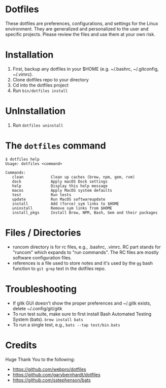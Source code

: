 Dotfiles
===================
These dotfiles are preferences, configurations, and settings for the Linux environment. They are generalized and personalized to the user and specific projects. Please review the files and use them at your own risk.

Installation
===================
  1. First, backup any dotfiles in your $HOME (e.g. ~/.bashrc, ~/.gitconfig, ~/.vimrc).
  1. Clone dotfiles repo to your directory
  1. Cd into the dotfiles project
  1. Run `bin/dotfiles install`

UnInstallation
===================
  1. Run `dotfiles uninstall`

The `dotfiles` command
===================

    $ dotfiles help
    Usage: dotfiles <command>

    Commands:
       clean            Clean up caches (brew, npm, gem, rvm)
       dock             Apply macOS Dock settings
       help             Display this help message
       macos            Apply MacOS system defaults
       test             Run tests
       update           Run MacOS softwareupdate
       install          Add (force) sym links to $HOME
       uninstall        Remove sym links from $HOME
       install_pkgs     Install Brew, NPM, Bash, Gem and their packages

Files / Directories
===================
  - runcom directory is for rc files, e.g., .bashrc, .vimrc. RC part stands for "runcom" which expands to "run commands". The RC files are mostly software configuration files.
  - references is a file used to store notes and it's used by the `gg` bash function to `git grep` text in the dotfiles repo.

Troubleshooting
===================
  - If gitk GUI doesn't show the proper preferences and ~/.gitk exists, delete ~/.config/git/gitk
  - To run test suite, make sure to first install Bash Automated Testing System (bats). `brew install bats`
  - To run a single test, e.g., `bats --tap test/bin.bats`

Credits
===================
Huge Thank You to the following:
  - https://github.com/webpro/dotfiles
  - https://github.com/garybernhardt/dotfiles
  - https://github.com/sstephenson/bats
